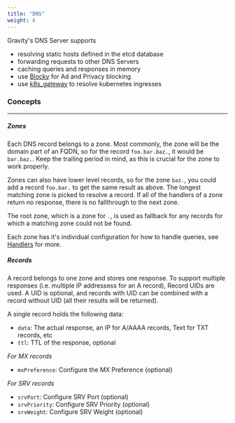 ```yaml
---
title: "DNS"
weight: 6
---
```


Gravity's DNS Server supports

- resolving static hosts defined in the etcd database
- forwarding requests to other DNS Servers
- caching queries and responses in memory
- use [Blocky](https://0xerr0r.github.io/blocky/) for Ad and Privacy blocking
- use [k8s_gateway](https://github.com/ori-edge/k8s_gateway) to resolve kubernetes ingresses

### Concepts

---

##### Zones

Each DNS record belongs to a zone. Most commonly, the zone will be the domain part of an FQDN, so for the record `foo.bar.baz.`, it would be `bar.baz.`. Keep the trailing period in mind, as this is crucial for the zone to work properly.

Zones can also have lower level records, so for the zone `baz.`, you could add a record `foo.bar.` to get the same result as above. The longest matching zone is picked to resolve a record. If all of the handlers of a zone return no response, there is no fallthrough to the next zone.

The root zone, which is a zone for `.`, is used as fallback for any records for which a matching zone could not be found.

Each zone has it's individual configuration for how to handle queries, see [Handlers](./handlers) for more.

##### Records

A record belongs to one zone and stores one response. To support multiple responses (i.e. multiple IP addressess for an A record), Record UIDs are used. A UID is optional, and records with UID can be combined with a record without UID (all their results will be returned).

A single record holds the following data:

- `data`: The actual response, an IP for A/AAAA records, Text for TXT records, etc
- `ttl`: TTL of the response, optional

_For MX records_

- `mxPreference`: Configure the MX Preference (optional)

_For SRV records_

- `srvPort`: Configure SRV Port (optional)
- `srvPriority`: Configure SRV Priority (optional)
- `srvWeight`: Configure SRV Weight (optional)
